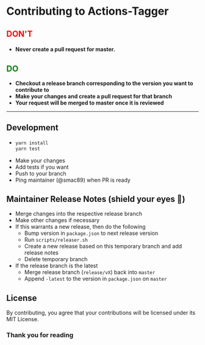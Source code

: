 # Contributing to Actions-Tagger

<h2 style="color: red; font-weight: bold">DON'T</h2>

- #### Never create a pull request for master.

<h2 style="color: green; font-weight: bold">DO</h2>

- **Checkout a release branch corresponding to the version you want to contribute to**
- **Make your changes and create a pull request for that branch**
- **Your request will be merged to master once it is reviewed**

---
## Development
-
  ```bash
  yarn install
  yarn test
  ```
- Make your changes
- Add tests if you want
- Push to your branch
- Ping maintainer (@smac89) when PR is ready

## Maintainer Release Notes (shield your eyes :eyes:)
- Merge changes into the respective release branch
- Make other changes if necessary
- If this warrants a new release, then do the following
  - Bump version in `package.json` to next release version
  - Run `scripts/releaser.sh`
  - Create a new release based on this temporary branch and add release notes
  - Delete temporary branch
- If the release branch is the latest
  - Merge release branch (`release/vX`) back into `master`
  - Append `-latest` to the version in `package.json` on `master`


## License

By contributing, you agree that your contributions will be licensed under its MIT License.

### Thank you for reading
